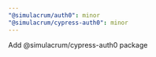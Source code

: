 ```yaml
---
"@simulacrum/auth0": minor
"@simulacrum/cypress-auth0": minor
---
```

Add @simulacrum/cypress-auth0 package